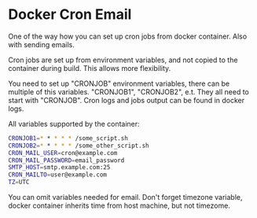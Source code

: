 # Docker Cron Email

One of the way how you can set up cron jobs from docker container. Also with sending emails.

Cron jobs are set up from environment variables, and not copied to the container during build. This allows more flexibility.

You need to set up "CRONJOB" environment variables, there can be multiple of this variables. "CRONJOB1", "CRONJOB2", e.t. They all need to start with "CRONJOB". Cron logs and jobs output can be found in docker logs.


All variables supported by the container:

```bash
CRONJOB1=* * * * * /some_script.sh
CRONJOB2=* * * * * /some_other_script.sh
CRON_MAIL_USER=cron@example.com
CRON_MAIL_PASSWORD=email_password
SMTP_HOST=smtp.example.com:25
CRON_MAILTO=user@example.com
TZ=UTC
```

You can omit variables needed for email. Don't forget timezone variable, docker container inherits time from host machine, but not timezome.
